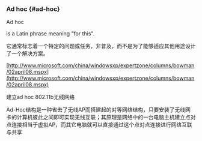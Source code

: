 ### Ad hoc {#ad-hoc}

Ad hoc

is a Latin phrase meaning &quot;for this&quot;.

它通常标志着一个特定的问题或任务，非普及，而不是为了能够适应其他用途设计了一个解决方案。

[http://www.microsoft.com/china/windowsxp/expertzone/columns/bowman/02april08.mspx](http://www.microsoft.com/china/windowsxp/expertzone/columns/bowman/02april08.mspx)

建立ad hoc 802.11b无线网络

Ad-Hoc结构是一种省去了无线AP而搭建起的对等网络结构，只要安装了无线网卡的计算机彼此之间即可实现无线互联；其原理是网络中的一台电脑主机建立点对点连接相当于虚拟AP，而其它电脑就可以直接通过这个点对点连接进行网络互联与共享
